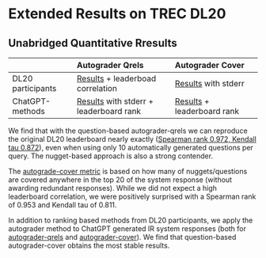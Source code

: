 Extended Results on TREC DL20
=========================

<!-- 
1. Results of DL20 participating methods on Autograder-Qrels
2. Results of DL20 participating methods on Autograder-Cover (including standard error bars)
3. Results of ChatGPT-based IR generation methods on Autograder-Qrels -->


## Unabridged Quantitative Rresults 

|  | Autograder Qrels | Autograder Cover |  |
| --- | :-- | :-- | :-- |
| DL20 participants | [Results](dl20-qrels.mkd) + leaderboad correlation| [Results](dl20-cover.mkd) with stderr |  |
| ChatGPT-methods | [Results](generation-methods-dl20-qrels.mkd) with stderr + leaderboard rank | [Results](generation-methods-dl20-cover.mkd) + leaderboard rank |  |



We find that with the question-based autograder-qrels we can reproduce the original DL20 leaderboard  nearly exactly ([Spearman rank 0.972, Kendall tau 0.872](dl20-qrels.mkd)), even when using only 10 automatically generated questions per query. The nugget-based approach is also a strong contender.

The [autograde-cover metric](dl20-cover.mkd) is based on how many of nuggets/questions are covered anywhere in the top 20 of the system response (without awarding redundant responses). While we did not expect a high leaderboard correlation, we were positively surprised with a Spearman rank of 0.953 and Kendall tau of 0.811. 

In addition to ranking based methods from DL20 participants, we apply the autograder method to ChatGPT generated IR system responses (both for [autograder-qrels](generation-methods-dl20-qrels.mkd) and [autograder-cover](generation-methods-dl20-cover.mkd)). We find that question-based autograder-cover obtains the most stable results.





